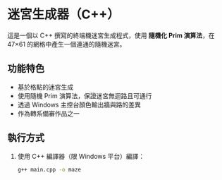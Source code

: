# 迷宮生成器（C++）

這是一個以 C++ 撰寫的終端機迷宮生成程式，使用 **隨機化 Prim 演算法**，在 47×61 的網格中產生一個連通的隨機迷宮。

## 功能特色
- 基於格點的迷宮生成
- 使用隨機 Prim 演算法，保證迷宮無迴路且可通行
- 透過 Windows 主控台顏色輸出牆與路的差異
- 作為轉系備審作品之一

## 執行方式
1. 使用 C++ 編譯器（限 Windows 平台）編譯：
   ```bash
   g++ main.cpp -o maze
